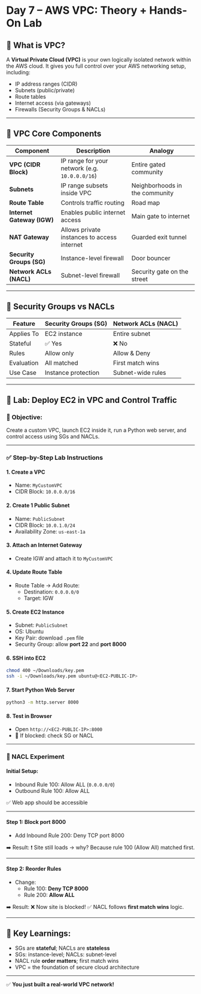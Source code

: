 
# Day 7 – AWS VPC: Theory + Hands-On Lab

## 🧠 What is VPC?

A **Virtual Private Cloud (VPC)** is your own logically isolated network within the AWS cloud. It gives 
you full control over your AWS networking setup, including:
- IP address ranges (CIDR)
- Subnets (public/private)
- Route tables
- Internet access (via gateways)
- Firewalls (Security Groups & NACLs)

---

## 🧱 VPC Core Components

| Component | Description | Analogy |
|----------|-------------|---------|
| **VPC (CIDR Block)** | IP range for your network (e.g. `10.0.0.0/16`) | Entire gated community |
| **Subnets** | IP range subsets inside VPC | Neighborhoods in the community |
| **Route Table** | Controls traffic routing | Road map |
| **Internet Gateway (IGW)** | Enables public internet access | Main gate to internet |
| **NAT Gateway** | Allows private instances to access internet | Guarded exit tunnel |
| **Security Groups (SG)** | Instance-level firewall | Door bouncer |
| **Network ACLs (NACL)** | Subnet-level firewall | Security gate on the street |

---

## 🔐 Security Groups vs NACLs

| Feature              | Security Groups (SG) | Network ACLs (NACL) |
|----------------------|----------------------|----------------------|
| Applies To           | EC2 instance         | Entire subnet        |
| Stateful             | ✅ Yes                | ❌ No                 |
| Rules                | Allow only           | Allow & Deny         |
| Evaluation           | All matched          | First match wins     |
| Use Case             | Instance protection  | Subnet-wide rules    |

---

## 🧪 Lab: Deploy EC2 in VPC and Control Traffic

### 🎯 Objective:
Create a custom VPC, launch EC2 inside it, run a Python web server, and control access using SGs and 
NACLs.

---

### ✅ Step-by-Step Lab Instructions

#### 1. **Create a VPC**
- Name: `MyCustomVPC`
- CIDR Block: `10.0.0.0/16`

#### 2. **Create 1 Public Subnet**
- Name: `PublicSubnet`
- CIDR Block: `10.0.1.0/24`
- Availability Zone: `us-east-1a`

#### 3. **Attach an Internet Gateway**
- Create IGW and attach it to `MyCustomVPC`

#### 4. **Update Route Table**
- Route Table → Add Route:
  - Destination: `0.0.0.0/0`
  - Target: IGW

#### 5. **Create EC2 Instance**
- Subnet: `PublicSubnet`
- OS: Ubuntu
- Key Pair: download `.pem` file
- Security Group: allow **port 22** and **port 8000**

#### 6. **SSH into EC2**
```bash
chmod 400 ~/Downloads/key.pem
ssh -i ~/Downloads/key.pem ubuntu@<EC2-PUBLIC-IP>
```

#### 7. **Start Python Web Server**
```bash
python3 -m http.server 8000
```

#### 8. **Test in Browser**
- Open `http://<EC2-PUBLIC-IP>:8000`
- 🔴 If blocked: check SG or NACL

---

### 🚧 NACL Experiment

#### Initial Setup:
- Inbound Rule 100: Allow ALL (`0.0.0.0/0`)
- Outbound Rule 100: Allow ALL

✅ Web app should be accessible

---

#### Step 1: **Block port 8000**

- Add Inbound Rule 200: Deny TCP port 8000

➡️ Result: ❗ Site still loads → why? Because rule 100 (Allow All) matched first.

---

#### Step 2: **Reorder Rules**
- Change:
  - Rule 100: **Deny TCP 8000**
  - Rule 200: **Allow ALL**

➡️ Result: ❌ Now site is blocked! ✅ NACL follows **first match wins** logic.

---

## 🧠 Key Learnings:

- SGs are **stateful**; NACLs are **stateless**
- SGs: instance-level; NACLs: subnet-level
- NACL rule **order matters**; first match wins
- VPC = the foundation of secure cloud architecture

---

✅ **You just built a real-world VPC network!**

